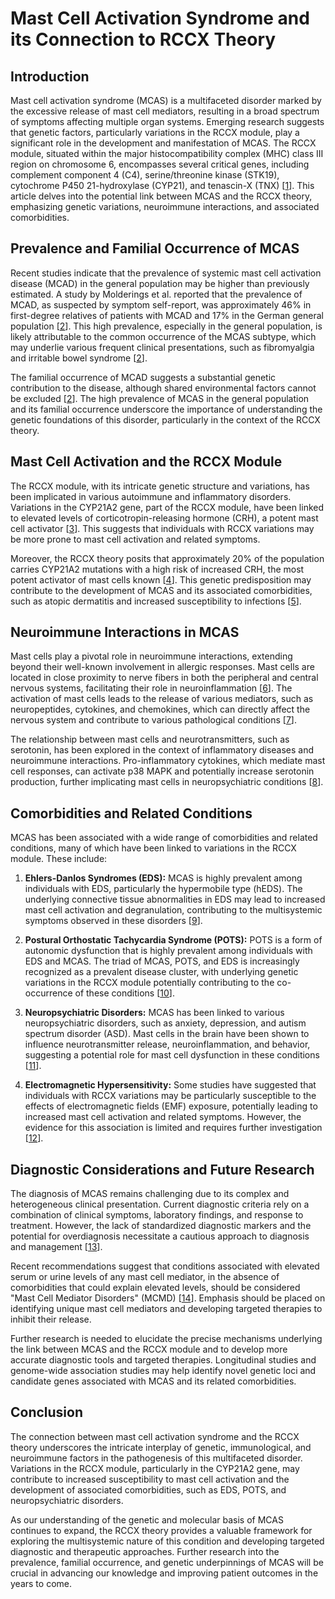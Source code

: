 # Mast Cell Activation Syndrome and its Connection to RCCX Theory

## Introduction

Mast cell activation syndrome (MCAS) is a multifaceted disorder marked by the excessive release of mast cell mediators, resulting in a broad spectrum of symptoms affecting multiple organ systems. Emerging research suggests that genetic factors, particularly variations in the RCCX module, play a significant role in the development and manifestation of MCAS. The RCCX module, situated within the major histocompatibility complex (MHC) class III region on chromosome 6, encompasses several critical genes, including complement component 4 (C4), serine/threonine kinase (STK19), cytochrome P450 21-hydroxylase (CYP21), and tenascin-X (TNX) [[1](https://www.ncbi.nlm.nih.gov/pmc/articles/PMC5656502/)]. This article delves into the potential link between MCAS and the RCCX theory, emphasizing genetic variations, neuroimmune interactions, and associated comorbidities.

## Prevalence and Familial Occurrence of MCAS

Recent studies indicate that the prevalence of systemic mast cell activation disease (MCAD) in the general population may be higher than previously estimated. A study by Molderings et al. reported that the prevalence of MCAD, as suspected by symptom self-report, was approximately 46% in first-degree relatives of patients with MCAD and 17% in the German general population [[2](https://journals.plos.org/plosone/article?id=10.1371%2Fjournal.pone.0076241)]. This high prevalence, especially in the general population, is likely attributable to the common occurrence of the MCAS subtype, which may underlie various frequent clinical presentations, such as fibromyalgia and irritable bowel syndrome [[2](https://journals.plos.org/plosone/article?id=10.1371%2Fjournal.pone.0076241)].

The familial occurrence of MCAD suggests a substantial genetic contribution to the disease, although shared environmental factors cannot be excluded [[2](https://journals.plos.org/plosone/article?id=10.1371%2Fjournal.pone.0076241)]. The high prevalence of MCAS in the general population and its familial occurrence underscore the importance of understanding the genetic foundations of this disorder, particularly in the context of the RCCX theory.

## Mast Cell Activation and the RCCX Module

The RCCX module, with its intricate genetic structure and variations, has been implicated in various autoimmune and inflammatory disorders. Variations in the CYP21A2 gene, part of the RCCX module, have been linked to elevated levels of corticotropin-releasing hormone (CRH), a potent mast cell activator [[3](https://www.medscape.com/viewarticle/759931_2)]. This suggests that individuals with RCCX variations may be more prone to mast cell activation and related symptoms.

Moreover, the RCCX theory posits that approximately 20% of the population carries CYP21A2 mutations with a high risk of increased CRH, the most potent activator of mast cells known [[4](http://rccx.me/igg-neutrophil-pathway-identified-in-humans-in-the-absence-of-specific-ige/)]. This genetic predisposition may contribute to the development of MCAS and its associated comorbidities, such as atopic dermatitis and increased susceptibility to infections [[5](http://rccx.me/igg-neutrophil-pathway-identified-in-humans-in-the-absence-of-specific-ige/)].

## Neuroimmune Interactions in MCAS

Mast cells play a pivotal role in neuroimmune interactions, extending beyond their well-known involvement in allergic responses. Mast cells are located in close proximity to nerve fibers in both the peripheral and central nervous systems, facilitating their role in neuroinflammation [[6](https://www.sciencedirect.com/science/article/pii/S0166223618302480?dgcid=rss_sd_all)]. The activation of mast cells leads to the release of various mediators, such as neuropeptides, cytokines, and chemokines, which can directly affect the nervous system and contribute to various pathological conditions [[7](https://www.frontiersin.org/articles/10.3389/fncel.2019.00110/full)].

The relationship between mast cells and neurotransmitters, such as serotonin, has been explored in the context of inflammatory diseases and neuroimmune interactions. Pro-inflammatory cytokines, which mediate mast cell responses, can activate p38 MAPK and potentially increase serotonin production, further implicating mast cells in neuropsychiatric conditions [[8](https://link.springer.com/article/10.1007%2Fs12640-015-9533-0)].

## Comorbidities and Related Conditions

MCAS has been associated with a wide range of comorbidities and related conditions, many of which have been linked to variations in the RCCX module. These include:

1. **Ehlers-Danlos Syndromes (EDS):** MCAS is highly prevalent among individuals with EDS, particularly the hypermobile type (hEDS). The underlying connective tissue abnormalities in EDS may lead to increased mast cell activation and degranulation, contributing to the multisystemic symptoms observed in these disorders [[9](https://www.ncbi.nlm.nih.gov/pmc/articles/PMC4701915/)].

2. **Postural Orthostatic Tachycardia Syndrome (POTS):** POTS is a form of autonomic dysfunction that is highly prevalent among individuals with EDS and MCAS. The triad of MCAS, POTS, and EDS is increasingly recognized as a prevalent disease cluster, with underlying genetic variations in the RCCX module potentially contributing to the co-occurrence of these conditions [[10](https://www.ncbi.nlm.nih.gov/pmc/articles/PMC5341697/)].

3. **Neuropsychiatric Disorders:** MCAS has been linked to various neuropsychiatric disorders, such as anxiety, depression, and autism spectrum disorder (ASD). Mast cells in the brain have been shown to influence neurotransmitter release, neuroinflammation, and behavior, suggesting a potential role for mast cell dysfunction in these conditions [[11](https://www.ncbi.nlm.nih.gov/pmc/articles/PMC2584714/)].

4. **Electromagnetic Hypersensitivity:** Some studies have suggested that individuals with RCCX variations may be particularly susceptible to the effects of electromagnetic fields (EMF) exposure, potentially leading to increased mast cell activation and related symptoms. However, the evidence for this association is limited and requires further investigation [[12](http://nutesla.com/wp-content/uploads/2010/08/14987547-Disturbance-of-the-immune-system-by-electromagnetic-fields.pdf)].

## Diagnostic Considerations and Future Research

The diagnosis of MCAS remains challenging due to its complex and heterogeneous clinical presentation. Current diagnostic criteria rely on a combination of clinical symptoms, laboratory findings, and response to treatment. However, the lack of standardized diagnostic markers and the potential for overdiagnosis necessitate a cautious approach to diagnosis and management [[13](https://www.degruyter.com/view/journals/dx/ahead-of-print/article-10.1515-dx-2020-0005/article-10.1515-dx-2020-0005.xml)].

Recent recommendations suggest that conditions associated with elevated serum or urine levels of any mast cell mediator, in the absence of comorbidities that could explain elevated levels, should be considered "Mast Cell Mediator Disorders" (MCMD) [[14](https://www.ncbi.nlm.nih.gov/pubmed/30884251/)]. Emphasis should be placed on identifying unique mast cell mediators and developing targeted therapies to inhibit their release.

Further research is needed to elucidate the precise mechanisms underlying the link between MCAS and the RCCX module and to develop more accurate diagnostic tools and targeted therapies. Longitudinal studies and genome-wide association studies may help identify novel genetic loci and candidate genes associated with MCAS and its related comorbidities.

## Conclusion

The connection between mast cell activation syndrome and the RCCX theory underscores the intricate interplay of genetic, immunological, and neuroimmune factors in the pathogenesis of this multifaceted disorder. Variations in the RCCX module, particularly in the CYP21A2 gene, may contribute to increased susceptibility to mast cell activation and the development of associated comorbidities, such as EDS, POTS, and neuropsychiatric disorders.

As our understanding of the genetic and molecular basis of MCAS continues to expand, the RCCX theory provides a valuable framework for exploring the multisystemic nature of this condition and developing targeted diagnostic and therapeutic approaches. Further research into the prevalence, familial occurrence, and genetic underpinnings of MCAS will be crucial in advancing our knowledge and improving patient outcomes in the years to come.
